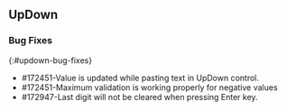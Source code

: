 ## UpDown

### Bug Fixes
{:#updown-bug-fixes}

* \#172451-Value is updated while pasting text in UpDown control.
* \#172451-Maximum validation is working properly for negative values
* \#172947-Last digit will not be cleared when pressing Enter key.
